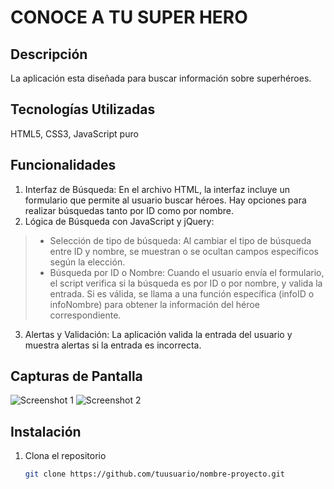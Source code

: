 # CONOCE A TU SUPER HERO

## Descripción
La aplicación esta diseñada para buscar información sobre superhéroes.

## Tecnologías Utilizadas
HTML5, CSS3, JavaScript puro

## Funcionalidades
1. Interfaz de Búsqueda: En el archivo HTML, la interfaz incluye un formulario que permite al usuario buscar héroes. Hay opciones para realizar búsquedas tanto por ID como por nombre.
2. Lógica de Búsqueda con JavaScript y jQuery:
>- Selección de tipo de búsqueda: Al cambiar el tipo de búsqueda entre ID y nombre, se muestran o se ocultan campos específicos según la elección.
>- Búsqueda por ID o Nombre: Cuando el usuario envía el formulario, el script verifica si la búsqueda es por ID o por nombre, y valida la entrada. Si es válida, se llama a una función específica (infoID o infoNombre) para obtener la información del héroe correspondiente.
3. Alertas y Validación: La aplicación valida la entrada del usuario y muestra alertas si la entrada es incorrecta.

## Capturas de Pantalla
![Screenshot 1](ruta/a/screenshot1.png)
![Screenshot 2](ruta/a/screenshot2.png)

## Instalación
1. Clona el repositorio
   ```bash
   git clone https://github.com/tuusuario/nombre-proyecto.git
